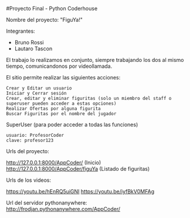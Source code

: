 #Proyecto Final - Python Coderhouse

Nombre del proyecto: "FiguYa!"

Integrantes: 
- Bruno Rossi
- Lautaro Tascon 

El trabajo lo realizamos en conjunto, siempre trabajando los dos al mismo tiempo, comunicandonos por videollamada.

El sitio permite realizar las siguientes acciones:

    Crear y Editar un usuario
    Iniciar y Cerrar sesión
    Crear, editar y eliminar figuritas (solo un miembro del staff o superuser pueden acceder a estas opciones)
    Realizar Ofertas por alguna figurita
    Buscar Figuritas por el nombre del jugador

SuperUser (para poder acceder a todas las funciones)

    usuario: ProfesorCoder
    clave: profesor123

Urls del proyecto:

http://127.0.0.1:8000/AppCoder/ (Inicio)
http://127.0.0.1:8000/AppCoder/figuYa (Listado de figuritas)

Urls de los videos:

https://youtu.be/hEnRQ5uiGNI
https://youtu.be/iyfBkV0MFAg

Url del servidor pythonanywhere:
http://frodjan.pythonanywhere.com/AppCoder/
